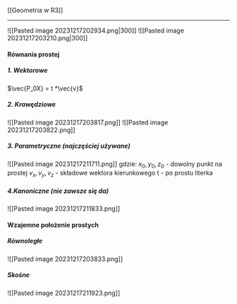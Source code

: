 [[Geometria w R3]]

---
![[Pasted image 20231217202934.png|300]]
![[Pasted image 20231217203210.png|300]]
#### Równania prostej
##### 1. Wektorowe
$\vec{P_0X} = t *\vec{v}$
##### 2. Krawędziowe
![[Pasted image 20231217203817.png]]
![[Pasted image 20231217203822.png]]

##### 3. Parametryczne *(najczęściej używane)*
![[Pasted image 20231217211711.png]]
gdzie:
	$x_0,y_0,z_0$ - dowolny punkt na prostej
	$v_x,v_y,v_z$ - składowe wektora kierunkowego
	t - po prostu literka

##### 4.Kanoniczne *(nie zawsze się da)*
![[Pasted image 20231217211833.png]]




#### Wzajemne położenie prostych
##### Równoległe
![[Pasted image 20231217203833.png]]

##### Skośne
![[Pasted image 20231217211923.png]]


